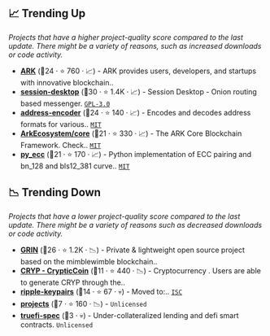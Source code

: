 ## 📈 Trending Up

_Projects that have a higher project-quality score compared to the last update. There might be a variety of reasons, such as increased downloads or code activity._

- <b><a href="https://github.com/ArkEcosystem">ARK</a></b> (🥈24 ·  ⭐ 760 · 📈) - ARK provides users, developers, and startups with innovative blockchain..
- <b><a href="https://github.com/oxen-io/session-desktop">session-desktop</a></b> (🥇30 ·  ⭐ 1.4K · 📈) - Session Desktop - Onion routing based messenger. <code><a href="http://bit.ly/2M0xdwT">GPL-3.0</a></code>
- <b><a href="https://github.com/ensdomains/address-encoder">address-encoder</a></b> (🥇24 ·  ⭐ 140 · 📈) - Encodes and decodes address formats for various.. <code><a href="http://bit.ly/34MBwT8">MIT</a></code>
- <b><a href="https://github.com/ArkEcosystem/core">ArkEcosystem/core</a></b> (🥈21 ·  ⭐ 330 · 📈) - The ARK Core Blockchain Framework. Check.. <code><a href="http://bit.ly/34MBwT8">MIT</a></code>
- <b><a href="https://github.com/ethereum/py_ecc">py_ecc</a></b> (🥈21 ·  ⭐ 170 · 📈) - Python implementation of ECC pairing and bn_128 and bls12_381 curve.. <code><a href="http://bit.ly/34MBwT8">MIT</a></code>

## 📉 Trending Down

_Projects that have a lower project-quality score compared to the last update. There might be a variety of reasons such as decreased downloads or code activity._

- <b><a href="https://github.com/mimblewimble">GRIN</a></b> (🥈26 ·  ⭐ 1.2K · 📉) - Private & lightweight open source project based on the mimblewimble blockchain..
- <b><a href="https://github.com/solidproof">CRYP - CrypticCoin</a></b> (🥉11 ·  ⭐ 440 · 📉) - Cryptocurrency . Users are able to generate CRYP through the..
- <b><a href="https://github.com/ripple/ripple-keypairs">ripple-keypairs</a></b> (🥉14 ·  ⭐ 67 · 💀) - Moved to:.. <code><a href="http://bit.ly/3hkKRql">ISC</a></code>
- <b><a href="https://github.com/solidproof/projects">projects</a></b> (🥉7 ·  ⭐ 160 · 📉) -  <code>Unlicensed</code>
- <b><a href="https://github.com/trusttoken/truefi-spec">truefi-spec</a></b> (🥉3 · 💀) - Under-collateralized lending and defi smart contracts. <code>Unlicensed</code>

